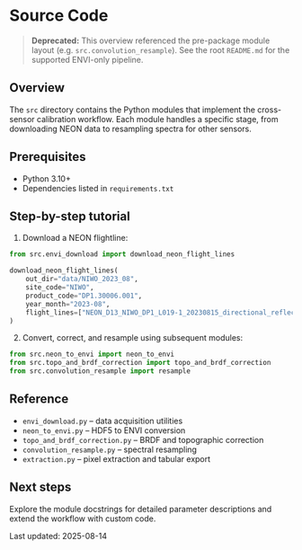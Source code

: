 # Source Code

> **Deprecated:** This overview referenced the pre-package module layout
> (e.g. `src.convolution_resample`). See the root `README.md` for the supported
> ENVI-only pipeline.

## Overview
The `src` directory contains the Python modules that implement the cross-sensor
calibration workflow. Each module handles a specific stage, from downloading
NEON data to resampling spectra for other sensors.

## Prerequisites
- Python 3.10+
- Dependencies listed in `requirements.txt`

## Step-by-step tutorial
1. Download a NEON flightline:

```python
from src.envi_download import download_neon_flight_lines

download_neon_flight_lines(
    out_dir="data/NIWO_2023_08",
    site_code="NIWO",
    product_code="DP1.30006.001",
    year_month="2023-08",
    flight_lines=["NEON_D13_NIWO_DP1_L019-1_20230815_directional_reflectance"],
)
```

2. Convert, correct, and resample using subsequent modules:

```python
from src.neon_to_envi import neon_to_envi
from src.topo_and_brdf_correction import topo_and_brdf_correction
from src.convolution_resample import resample
```

## Reference
- `envi_download.py` – data acquisition utilities
- `neon_to_envi.py` – HDF5 to ENVI conversion
- `topo_and_brdf_correction.py` – BRDF and topographic correction
- `convolution_resample.py` – spectral resampling
- `extraction.py` – pixel extraction and tabular export

## Next steps
Explore the module docstrings for detailed parameter descriptions and extend
the workflow with custom code.

Last updated: 2025-08-14
